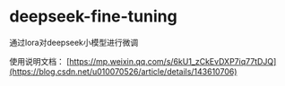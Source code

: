 # deepseek-fine-tuning
通过lora对deepseek小模型进行微调

使用说明文档： [https://mp.weixin.qq.com/s/6kU1_zCkEvDXP7iq77tDJQ](https://blog.csdn.net/u010070526/article/details/143610706)
